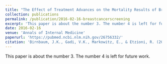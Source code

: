 ```yaml
---
title: "The Effect of Treatment Advances on the Mortality Results of Breast Cancer Screening Trials: A Microsimulation Model"
collection: publications
permalink: /publication/2016-02-16-breastcancerscreening
excerpt: 'This paper is about the number 3. The number 4 is left for future work.'
date: 2016-02-16
venue: 'Annals of Internal Medicine'
paperurl: 'https://pubmed.ncbi.nlm.nih.gov/26756332/'
citation: 'Birnbaum, J.K., Gadi, V.K., Markowitz, E., & Etzioni, R. (2016). The Effect of Treatment Advances on the Mortality Results of Breast Cancer Screening Trials: A Microsimulation Model. Annals of Internal Medicine, 164, 236-243.'
---
```

This paper is about the number 3. The number 4 is left for future work.
